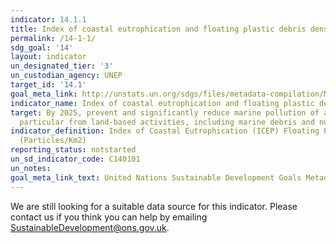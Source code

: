 ```yaml
---
indicator: 14.1.1
title: Index of coastal eutrophication and floating plastic debris density
permalink: /14-1-1/
sdg_goal: '14'
layout: indicator
un_designated_tier: '3'
un_custodian_agency: UNEP
target_id: '14.1'
goal_meta_link: http://unstats.un.org/sdgs/files/metadata-compilation/Metadata-Goal-14.pdf
indicator_name: Index of coastal eutrophication and floating plastic debris density
target: By 2025, prevent and significantly reduce marine pollution of all kinds, in
  particular from land-based activities, including marine debris and nutrient pollution
indicator_definition: Index of Coastal Eutrophication (ICEP) Floating Plastic Debris
  (Particles/Km2)
reporting_status: notstarted
un_sd_indicator_code: C140101
un_notes:
goal_meta_link_text: United Nations Sustainable Development Goals Metadata (pdf 288kB)
---
```


We are still looking for a suitable data source for this indicator. Please contact us if you think you can help by emailing <a href="mailto:SustainableDevelopment@ons.gov.uk">SustainableDevelopment@ons.gov.uk</a>.

